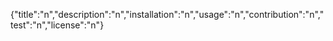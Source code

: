 {"title":"n","description":"n","installation":"n","usage":"n","contribution":"n","test":"n","license":"n"}